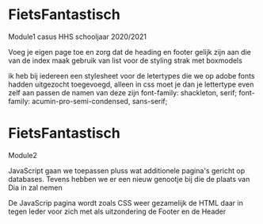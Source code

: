 # FietsFantastisch
Module1 casus HHS schooljaar 2020/2021


Voeg je eigen page toe en zorg dat de heading en footer gelijk zijn aan die van de index
maak gebruik van list voor de styling strak met boxmodels


ik heb bij iedereen een stylesheet voor de letertypes die we op adobe fonts hadden uitgezocht toegevoegd, alleen in css moet je dan je lettertype even zelf aan passen
 de namen van deze zijn
 font-family: shackleton, serif;
 font-family: acumin-pro-semi-condensed, sans-serif;  
 
 
 # FietsFantastisch
 Module2
 
 JavaScript gaan we toepassen pluss wat additionele pagina's gericht op databases.
 Tevens hebben we er een nieuw genootje bij die de plaats van Dia in zal nemen
 
 De JavaScrip pagina wordt zoals CSS weer gezamelijk de HTML daar in tegen Ieder voor zich met als uitzondering de Footer en de Header

 
